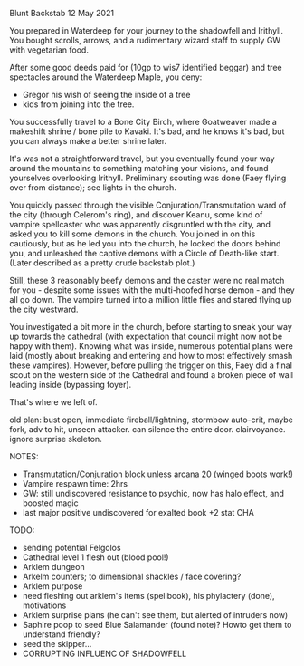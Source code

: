Blunt Backstab
12 May 2021

You prepared in Waterdeep for your journey to the shadowfell and Irithyll. You bought scrolls, arrows, and a rudimentary wizard staff to supply GW with vegetarian food.

After some good deeds paid for (10gp to wis7 identified beggar) and tree spectacles around the Waterdeep Maple, you deny:
- Gregor his wish of seeing the inside of a tree
- kids from joining into the tree.

You successfully travel to a Bone City Birch, where Goatweaver made a makeshift shrine / bone pile to Kavaki. It's bad, and he knows it's bad, but you can always make a better shrine later.

It's was not a straightforward travel, but you eventually found your way around the mountains to something matching your visions, and found yourselves overlooking Irithyll. Preliminary scouting was done (Faey flying over from distance); see lights in the church.

You quickly passed through the visible Conjuration/Transmutation ward of the city (through Celerom's ring), and discover Keanu, some kind of vampire spellcaster who was apparently disgruntled with the city, and asked you to kill some demons in the church. You joined in on this cautiously, but as he led you into the church, he locked the doors behind you, and unleashed the captive demons with a Circle of Death-like start. (Later described as a pretty crude backstab plot.)

Still, these 3 reasonably beefy demons and the caster were no real match for you - despite some issues with the multi-hoofed horse demon - and they all go down. The vampire turned into a million little flies and stared flying up the city westward.

You investigated a bit more in the church, before starting to sneak your way up towards the cathedral (with expectation that council might now not be happy with them). Knowing what was inside, numerous potential plans were laid (mostly about breaking and entering and how to most effectively smash these vampires). However, before pulling the trigger on this, Faey did a final scout on the western side of the Cathedral and found a broken piece of wall leading inside (bypassing foyer).

That's where we left of.

old plan: bust open, immediate fireball/lightning, stormbow auto-crit, maybe fork, adv to hit, unseen attacker. can silence the entire door. clairvoyance. ignore surprise skeleton.

NOTES:
- Transmutation/Conjuration block unless arcana 20 (winged boots work!)
- Vampire respawn time: 2hrs
- GW: still undiscovered resistance to psychic, now has halo effect, and boosted magic
- last major positive undiscovered for exalted book +2 stat CHA

TODO:
- sending potential Felgolos
- Cathedral level 1 flesh out (blood pool!)
- Arklem dungeon
- Arkelm counters; to dimensional shackles / face covering?
- Arklem purpose
- need fleshing out arklem's items (spellbook), his phylactery (done), motivations
- Arklem surprise plans (he can't see them, but alerted of intruders now)
- Saphire poop to seed Blue Salamander (found note)? Howto get them to understand friendly?
- seed the skipper...
- CORRUPTING INFLUENC OF SHADOWFELL
